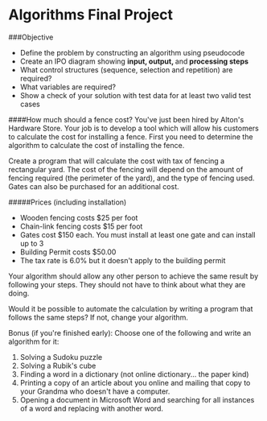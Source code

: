 # Algorithms Final Project
###Objective
* Define the problem by constructing an algorithm using pseudocode
* Create an IPO diagram showing <strong>input, output, </strong>and<strong> processing steps</strong>
* What control structures (sequence, selection and repetition) are required?
* What variables are required?
* Show a check of your solution with test data for at least two valid test cases


####How much should a fence cost?
You've just been hired by Alton's Hardware Store. Your job is to develop a tool which will allow his customers to calculate the cost for installing a fence. First you need to determine the algorithm to calculate the cost of installing the fence. 

Create a program that will calculate the cost with tax of fencing a rectangular yard. The cost of the
fencing will depend on the amount of fencing required (the perimeter of the yard), and the type of fencing
used. Gates can also be purchased for an additional cost.

#####Prices (including installation)
* Wooden fencing costs $25 per foot
* Chain-link fencing costs $15 per foot
* Gates cost $150 each. You must install at least one gate and can install up to 3
* Building Permit costs $50.00
* The tax rate is 6.0% but it doesn't apply to the building permit

Your algorithm should allow any other person to achieve the same result by following your steps. They should not have to think about what they are doing.

Would it be possible to automate the calculation by writing a program that follows the same steps? If not, change your algorithm.

Bonus (if you're finished early): Choose one of the following and write an algorithm for it:
1. Solving a Sudoku puzzle
2. Solving a Rubik's cube
3. Finding a word in a dictionary (not online dictionary... the paper kind)
4. Printing a copy of an article about you online and mailing that copy to your Grandma who doesn't have a computer.
5. Opening a document in Microsoft Word and searching for all instances of a word and replacing with another word.